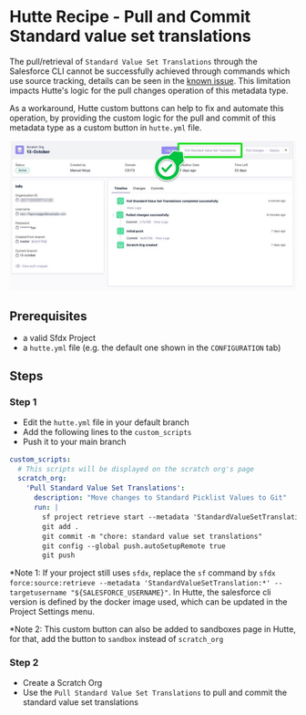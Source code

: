 # Hutte Recipe - Pull and Commit Standard value set translations

The pull/retrieval of `Standard Value Set Translations` through the Salesforce CLI cannot be successfully achieved through commands which use source tracking, details can be seen in the [known issue](https://issues.salesforce.com/issue/a028c00000qQ0VAAA0/unable-to-retrieve-the-standardvaluesettranslation-values-using-cli). This limitation impacts Hutte's logic for the pull changes operation of this metadata type.

As a workaround, Hutte custom buttons can help to fix and automate this operation, by providing the custom logic for the pull and commit of this metadata type as a custom button in `hutte.yml` file.

![](./docs/example.jpg)

## Prerequisites

- a valid Sfdx Project
- a `hutte.yml` file (e.g. the default one shown in the `CONFIGURATION` tab)

## Steps

### Step 1

- Edit the `hutte.yml` file in your default branch
- Add the following lines to the `custom_scripts`
- Push it to your main branch

```yaml
custom_scripts:
  # This scripts will be displayed on the scratch org's page
  scratch_org:
    'Pull Standard Value Set Translations':
      description: "Move changes to Standard Picklist Values to Git"
      run: |
        sf project retrieve start --metadata 'StandardValueSetTranslation:*' --target-org "${SALESFORCE_USERNAME}"
        git add .
        git commit -m "chore: standard value set translations"
        git config --global push.autoSetupRemote true
        git push
```

*Note 1: If your project still uses `sfdx`, replace the `sf` command by `sfdx force:source:retrieve --metadata 'StandardValueSetTranslation:*' --targetusername "${SALESFORCE_USERNAME}"`. In Hutte, the salesforce cli version is defined by the docker image used, which can be updated in the Project Settings menu.

*Note 2: This custom button can also be added to sandboxes page in Hutte, for that, add the button to `sandbox` instead of `scratch_org`

### Step 2

- Create a Scratch Org
- Use the `Pull Standard Value Set Translations` to pull and commit the standard value set translations
